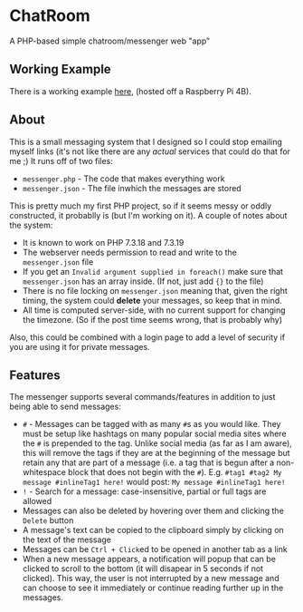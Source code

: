 # ChatRoom
A PHP-based simple chatroom/messenger web "app"

## Working Example
There is a working example [here](https://zachspi.ddns.net/projects/chatroom/messenger.php), (hosted off a Raspberry Pi 4B).

## About
This is a small messaging system that I designed so I could stop emailing myself links (it's not like there are any *actual* services that could do that for me ;)
It runs off of two files:
- `messenger.php` - The code that makes everything work
- `messenger.json` - The file inwhich the messages are stored

This is pretty much my first PHP project, so if it seems messy or oddly constructed, it probablly is (but I'm working on it).
A couple of notes about the system:
- It is known to work on PHP 7.3.18 and 7.3.19
- The webserver needs permission to read and write to the `messenger.json` file
- If you get an `Invalid argument supplied in foreach()` make sure that `messenger.json` has an array inside. (If not, just add `{}` to the file)
- There is no file locking on `messenger.json` meaning that, given the right timing, the system could **delete** your messages, so keep that in mind.
- All time is computed server-side, with no current support for changing the timezone. (So if the post time seems wrong, that is probably why)

Also, this could be combined with a login page to add a level of security if you are using it for private messages.

## Features
The messenger supports several commands/features in addition to just being able to send messages:
- `#` - Messages can be tagged with as many `#`s as you would like. They must be setup like hashtags on many popular social media sites where the `#` is prepended to the tag. Unlike social media (as far as I am aware), this will remove the tags if they are at the beginning of the message but retain any that are part of a message (i.e. a tag that is begun after a non-whitespace block that does not begin with the `#`). E.g. `#tag1 #tag2 My message #inlineTag1 here!` would post: `My message #inlineTag1 here!`
- `!` - Search for a message: case-insensitive, partial or full tags are allowed
- Messages can also be deleted by hovering over them and clicking the `Delete` button
- A message's text can be copied to the clipboard simply by clicking on the text of the message
- Messages can be `Ctrl + Click`ed to be opened in another tab as a link
- When a new message appears, a notification will popup that can be clicked to scroll to the bottom (it will disapear in 5 seconds if not clicked). This way, the user is not interrupted by a new message and can choose to see it immediately or continue reading further up in the messages.
